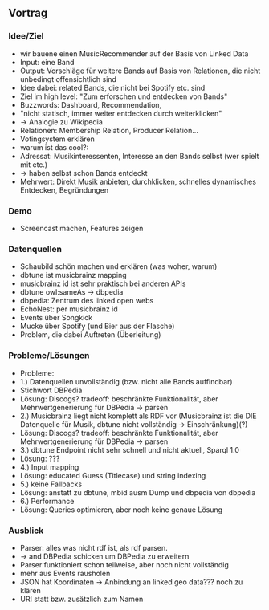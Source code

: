 ## Vortrag

### Idee/Ziel

 * wir bauene einen MusicRecommender auf der Basis von Linked Data
 * Input: eine Band
 * Output: Vorschläge für weitere Bands auf Basis von Relationen, die nicht unbedingt offensichtlich sind
 * Idee dabei: related Bands, die nicht bei Spotify etc. sind
 * Ziel im high level: "Zum erforschen und entdecken von Bands"
 * Buzzwords: Dashboard, Recommendation, 
 * "nicht statisch, immer weiter entdecken durch weiterklicken"
 * -> Analogie zu Wikipedia
 * Relationen: Membership Relation, Producer Relation...
 * Votingsystem erklären
 * warum ist das cool?: 
 * Adressat: Musikinteressenten, Interesse an den Bands selbst (wer spielt mit etc.)
 * -> haben selbst schon Bands entdeckt
 * Mehrwert: Direkt Musik anbieten, durchklicken, schnelles dynamisches Entdecken, Begründungen

### Demo

 * Screencast machen, Features zeigen

### Datenquellen

 * Schaubild schön machen und erklären (was woher, warum)
 * dbtune ist musicbrainz mapping
 * musicbrainz id ist sehr praktisch bei anderen APIs
 * dbtune owl:sameAs -> dbpedia
 * dbpedia: Zentrum des linked open webs
 * EchoNest: per musicbrainz id
 * Events über Songkick
 * Mucke über Spotify (und Bier aus der Flasche)
 * Problem, die dabei Auftreten (Überleitung)

### Probleme/Lösungen

 * Probleme:
 * 1.) Datenquellen unvollständig (bzw. nicht alle Bands auffindbar)
 * Stichwort DBPedia
 * Lösung: Discogs? tradeoff: beschränkte Funktionalität, aber Mehrwertgenerierung für DBPedia -> parsen
 * 2.) Musicbrainz liegt nicht komplett als RDF vor (Musicbrainz ist die DIE Datenquelle für Musik, dbtune nicht vollständig -> Einschränkung)(?)
 * Lösung: Discogs? tradeoff: beschränkte Funktionalität, aber Mehrwertgenerierung für DBPedia -> parsen 
 * 3.) dbtune Endpoint nicht sehr schnell und nicht aktuell, Sparql 1.0
 * Lösung: ???
 * 4.) Input mapping
 * Lösung: educated Guess (Titlecase) und string indexing
 * 5.) keine Fallbacks
 * Lösung: anstatt zu dbtune, mbid ausm Dump und dbpedia von dbpedia
 * 6.) Performance
 * Lösung: Queries optimieren, aber noch keine genaue Lösung

### Ausblick

 * Parser: alles was nicht rdf ist, als rdf parsen. 
 * -> and DBPedia schicken um DBPedia zu erweitern
 * Parser funktioniert schon teilweise, aber noch nicht vollständig
 * mehr aus Events rausholen
 * JSON hat Koordinaten -> Anbindung an linked geo data??? noch zu klären
 * URI statt bzw. zusätzlich zum Namen